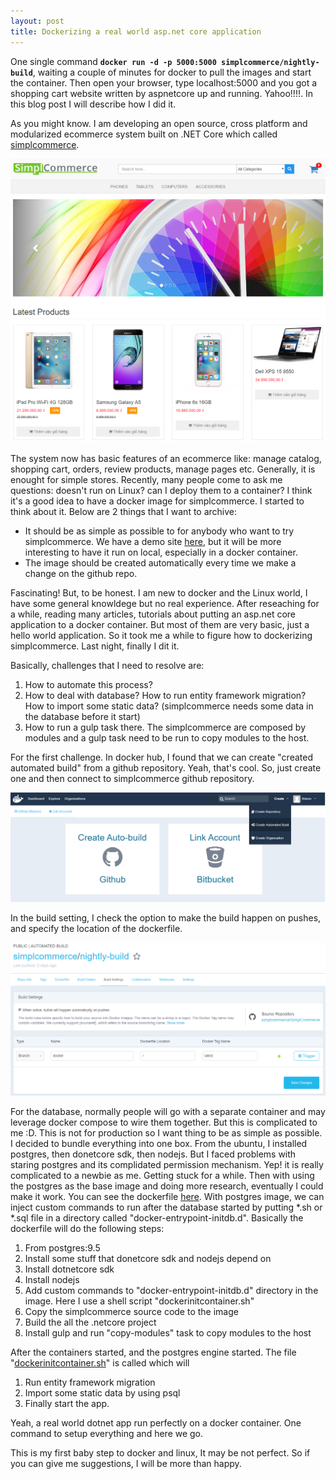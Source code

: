 ```yaml
---
layout: post
title: Dockerizing a real world asp.net core application
---
```


One single command **`docker run -d -p 5000:5000 simplcommerce/nightly-build`**, waiting a couple of minutes for docker to pull the images and start the container. Then open your browser, type localhost:5000 and you got a shopping cart website written by aspnetcore up and running. Yahoo!!!!. In this blog post I will describe how I did it.

As you might know. I am developing an open source, cross platform and modularized ecommerce system built on .NET Core which called [simplcommerce](https://github.com/simplcommerce/SimplCommerce). 

![SimplCommerce](/images/simplscreenshot.png "SimplCommerce")

The system now has basic features of an ecommerce like: manage catalog, shopping cart, orders, review products, manage pages etc. Generally, it is enought for simple stores. Recently, many people come to ask me questions: doesn't run on Linux? can I deploy them to a container?
I think it's a good idea to have a docker image for simplcommerce. I started to think about it. Below are 2 things that I want to archive:

- It should be as simple as possible to for anybody who want to try simplcommerce. We have a demo site [here](http://demo.simplcommerce.com), but it will be more interesting to have it run on local, especially in a docker container.
- The image should be created automatically every time we make a change on the github repo.

Fascinating! But, to be honest. I am new to docker and the Linux world, I have some general knowldege but no real experience. After reseaching for a while, reading many articles, tutorials about putting an asp.net core application to a docker container. But most of them are very basic, just a hello world application. So it took me a while to figure how to dockerizing simplcommerce. Last night, finally I dit it.

Basically, challenges that I need to resolve are:

 1. How to automate this process?
 2. How to deal with database? How to run entity framework migration? How to import some static data? (simplcommerce needs some data in the database before it start)
 3. How to run a gulp task there. The simplcommerce are composed by modules and a gulp task need to be run to copy modules to the host.

For the first challenge. In docker hub, I found that we can create "created automated build" from a github repository. Yeah, that's cool. So, just create one and then connect to simplcommerce github repository. 

![Create automated build](/images/docker-automated-build.png "Create automated build")

In the build setting, I check the option to make the build happen on pushes, and specify the location of the dockerfile.

![Automated build setting](/images/docker-automated-build_setting.png "Automated build setting")

For the database, normally people will go with a separate container and may leverage docker compose to wire them together. But this is complicated to me :D. This is not for production so I want thing to be as simple as possible. I decided to bundle everything into one box. From the ubuntu, I installed postgres, then donetcore sdk, then nodejs. But I faced problems with staring postgres and its complidated permission mechanism. Yep! it is really complicated to a newbie as me. Getting stuck for a while. Then with using the postgres as the base image and doing more research, eventually I could make it work. You can see the dockerfile [here](https://github.com/simplcommerce/SimplCommerce/blob/docker/Dockerfile). With postgres image, we can inject custom commands to run after the database started by putting *.sh or *.sql file in a directory called "docker-entrypoint-initdb.d". Basically the dockerfile will do the following steps:

 1. From postgres:9.5
 2. Install some stuff that donetcore sdk and nodejs depend on
 3. Install dotnetcore sdk
 4. Install nodejs
 5. Add custom commands to "docker-entrypoint-initdb.d" directory in the image. Here I use a shell script "dockerinitcontainer.sh"
 6. Copy the simplcommerce source code to the image
 7. Build the all the .netcore project
 8. Install gulp and run "copy-modules" task to copy modules to the host

After the containers started, and the postgres engine started. The file "[dockerinitcontainer.sh](https://github.com/simplcommerce/SimplCommerce/blob/docker/dockerinitcontainer.sh)" is called which will

 1. Run entity framework migration
 2. Import some static data by using psql
 3. Finally start the app.

Yeah, a real world dotnet app run perfectly on a docker container. One command to setup everything and here we go.

This is my first baby step to docker and linux, It may be not perfect. So if you can give me suggestions, I will be more than happy.
